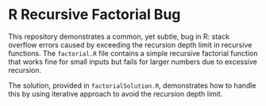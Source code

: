 # R Recursive Factorial Bug

This repository demonstrates a common, yet subtle, bug in R: stack overflow errors caused by exceeding the recursion depth limit in recursive functions.  The `factorial.R` file contains a simple recursive factorial function that works fine for small inputs but fails for larger numbers due to excessive recursion.

The solution, provided in `factorialSolution.R`, demonstrates how to handle this by using iterative approach to avoid the recursion depth limit.